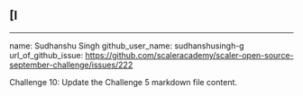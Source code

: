 [I
---
---
name: Sudhanshu Singh
github_user_name: sudhanshusingh-g
url_of_github_issue: https://github.com/scaleracademy/scaler-open-source-september-challenge/issues/222


Challenge 10: Update the Challenge 5  markdown file content.

